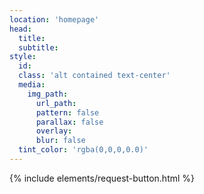 ```yaml
---
location: 'homepage'
head:
  title:
  subtitle:
style:
  id:
  class: 'alt contained text-center'
  media:
    img_path:
      url_path:
      pattern: false
      parallax: false
      overlay:
      blur: false
  tint_color: 'rgba(0,0,0,0.0)'  
---
```

{% include elements/request-button.html %}
